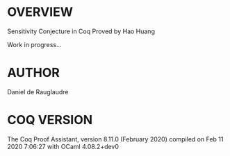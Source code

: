 # OVERVIEW
Sensitivity Conjecture in Coq
Proved by Hao Huang

Work in progress...

# AUTHOR
Daniel de Rauglaudre

# COQ VERSION
  The Coq Proof Assistant, version 8.11.0 (February 2020)
  compiled on Feb 11 2020 7:06:27 with OCaml 4.08.2+dev0
